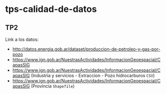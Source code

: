 # tps-calidad-de-datos

## TP2
Link a los datos:
- http://datos.energia.gob.ar/dataset/produccion-de-petroleo-y-gas-por-pozo
- https://www.ign.gob.ar/NuestrasActividades/InformacionGeoespacial/CapasSIG
- https://www.ign.gob.ar/NuestrasActividades/InformacionGeoespacial/CapasSIG (Industria y servicios - Extraccion - Pozo hidrocarburos `CSV`)
- https://www.ign.gob.ar/NuestrasActividades/InformacionGeoespacial/CapasSIG (Provincia `Shapefile`)